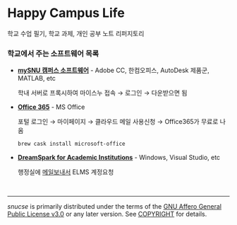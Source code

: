 Happy Campus Life
========
학교 수업 필기, 학교 과제, 개인 공부 노트 리퍼지토리

### 학교에서 주는 소프트웨어 목록
*   **[mySNU 캠퍼스 소프트웨어]** - Adobe CC, 한컴오피스, AutoDesk 제품군, MATLAB, etc

    학내 서버로 프록시하여 마이스누 접속 &rarr; 로그인 &rarr; 다운받으면 됨

*   **[Office 365]** - MS Office

    포털 로그인 &rarr; 마이페이지 &rarr; 클라우드 메일 사용신청 &rarr;
    Office365가 무료로 나옴

    ```bash
    brew cask install microsoft-office
    ```

*   **[DreamSpark for Academic Institutions][ELMS]** - Windows, Visual Studio, etc

    행정실에 [메일보내서](mailto:esjee@cse.snu.ac.kr) ELMS 계정요청

<br>

--------

*snucse* is primarily distributed under the terms of the [GNU Affero General
Public License v3.0] or any later version. See [COPYRIGHT] for details.

[mySNU 캠퍼스 소프트웨어]: http://board.snu.ac.kr/apiboard/574
[Office 365]: http://my.snu.ac.kr/mysnu/
[ELMS]: https://e5.onthehub.com/WebStore/ProductsByMajorVersionList.aspx?ws=812e428b-f413-e211-a76f-f04da23e67f6
[GNU Affero General Public License v3.0]: LICENSE
[COPYRIGHT]: COPYRIGHT
